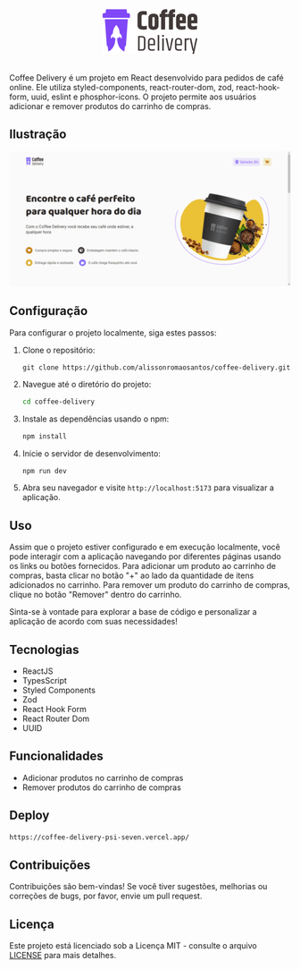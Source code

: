 <div align="center">
  <img src="./src/assets/logo.svg" alt="Logo do Coffee Delivery" />
</div>

<br />

Coffee Delivery é um projeto em React desenvolvido para pedidos de café online. Ele utiliza styled-components, react-router-dom, zod, react-hook-form, uuid, eslint e phosphor-icons. O projeto permite aos usuários adicionar e remover produtos do carrinho de compras.

## Ilustração
![Página Principal](/src/assets/homepage.png)

## Configuração

Para configurar o projeto localmente, siga estes passos:

1. Clone o repositório:
   ```text
   git clone https://github.com/alissonromaosantos/coffee-delivery.git
   ```
   
2. Navegue até o diretório do projeto:
   ```bash
   cd coffee-delivery
   ```

3. Instale as dependências usando o npm:
   ```bash
   npm install
   ```

4. Inicie o servidor de desenvolvimento:
   ```bash
   npm run dev
   ```

5. Abra seu navegador e visite `http://localhost:5173` para visualizar a aplicação.

## Uso

Assim que o projeto estiver configurado e em execução localmente, você pode interagir com a aplicação navegando por diferentes páginas usando os links ou botões fornecidos. Para adicionar um produto ao carrinho de compras, basta clicar no botão "+" ao lado da quantidade de itens adicionados no carrinho. Para remover um produto do carrinho de compras, clique no botão "Remover" dentro do carrinho.

Sinta-se à vontade para explorar a base de código e personalizar a aplicação de acordo com suas necessidades!

## Tecnologias
- ReactJS
- TypesScript
- Styled Components
- Zod
- React Hook Form
- React Router Dom
- UUID

## Funcionalidades

- Adicionar produtos no carrinho de compras
- Remover produtos do carrinho de compras

## Deploy
```bash
https://coffee-delivery-psi-seven.vercel.app/
```

## Contribuições

Contribuições são bem-vindas! Se você tiver sugestões, melhorias ou correções de bugs, por favor, envie um pull request.

## Licença

Este projeto está licenciado sob a Licença MIT - consulte o arquivo [LICENSE](LICENSE) para mais detalhes.
